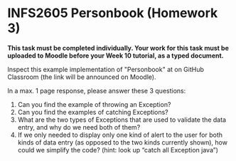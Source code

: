 # INFS2605 Personbook (Homework 3)

**This task must be completed individually. Your work for this task must be uploaded to Moodle before your Week 10 tutorial, as a typed document.**

Inspect this example implementation of "Personbook" at on GitHub Classroom (the link will be announced on Moodle).

In a max. 1 page response, please answer these 3 questions:

1. Can you find the example of throwing an Exception?
2. Can you find the examples of catching Exceptions?
3. What are the two types of Exceptions that are used to validate the data entry, and why do we need both of them?
4. If we only needed to display only one kind of alert to the user for both kinds of data entry (as opposed to the two kinds currently shown), how could we simplify the code? (hint: look up “catch all Exception java”)